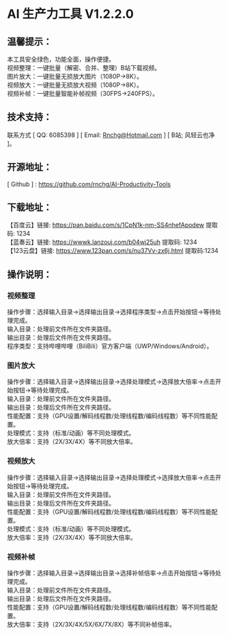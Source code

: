 # AI 生产力工具 V1.2.2.0  

## 温馨提示：  
本工具安全绿色，功能全面，操作便捷。  
视频整理：一键批量（解密、合并、整理）B站下载视频。  
图片放大：一键批量无损放大图片（1080P→8K）。  
视频放大：一键批量无损放大视频（1080P→8K）。  
视频补帧：一键批量智能补帧视频（30FPS→240FPS）。  

## 技术支持：  
联系方式 [ QQ: 6085398 ] [ Email: Rnchg@Hotmail.com ] [ B站; 风轻云也净 ]。  

## 开源地址：  
[ Github ] : https://github.com/rnchg/AI-Productivity-Tools

## 下载地址：  
【百度云】链接: https://pan.baidu.com/s/1CpN1k-nm-SS4nhefApodew 提取码: 1234  
【蓝奏云】链接: https://wwwk.lanzouj.com/b04wi25uh 提取码: 1234  
【123云盘】链接: https://www.123pan.com/s/nu37Vv-zx6j.html 提取码:1234  

## 操作说明：  

### 视频整理  
操作步骤：选择输入目录→选择输出目录→选择程序类型→点击开始按钮→等待处理完成。  
输入目录：处理前文件所在文件夹路径。  
输出目录：处理后文件所在文件夹路径。  
程序类型：支持哔哩哔哩（BiliBili）官方客户端（UWP/Windows/Android）。  

### 图片放大  
操作步骤：选择输入目录→选择输出目录→选择处理模式→选择放大倍率→点击开始按钮→等待处理完成。  
输入目录：处理前文件所在文件夹路径。  
输出目录：处理后文件所在文件夹路径。  
性能配置：支持（GPU设置/解码线程数/处理线程数/编码线程数）等不同性能配置。  
处理模式：支持（标准/动画）等不同处理模式。  
放大倍率：支持（2X/3X/4X）等不同放大倍率。  

### 视频放大  
操作步骤：选择输入目录→选择输出目录→选择处理模式→选择放大倍率→点击开始按钮→等待处理完成。  
输入目录：处理前文件所在文件夹路径。  
输出目录：处理后文件所在文件夹路径。  
性能配置：支持（GPU设置/解码线程数/处理线程数/编码线程数）等不同性能配置。  
处理模式：支持（标准/动画）等不同处理模式。  
放大倍率：支持（2X/3X/4X）等不同放大倍率。  

### 视频补帧  
操作步骤：选择输入目录→选择输出目录→选择补帧倍率→点击开始按钮→等待处理完成。  
输入目录：处理前文件所在文件夹路径。  
输出目录：处理后文件所在文件夹路径。  
性能配置：支持（GPU设置/解码线程数/处理线程数/编码线程数）等不同性能配置。  
放大倍率：支持（2X/3X/4X/5X/6X/7X/8X）等不同补帧倍率。  
